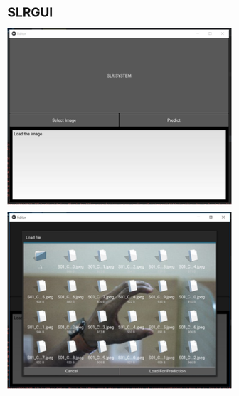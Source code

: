 # SLRGUI

![alt text](https://github.com/sajanraj/SLRGUI/blob/master/gui_1.jpg)

![alt text](https://github.com/sajanraj/SLRGUI/blob/master//gui_2.jpg)
